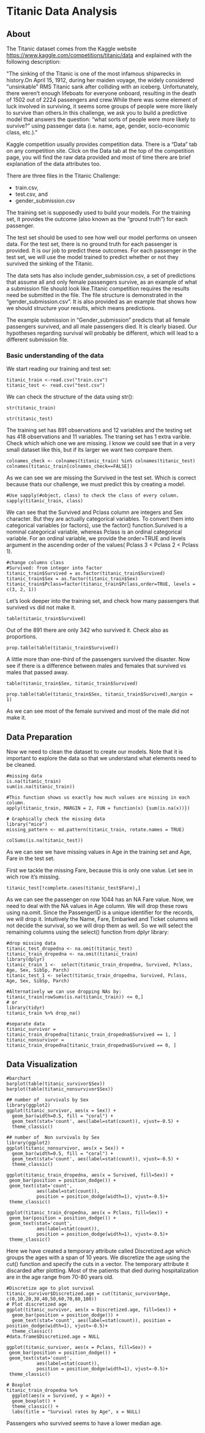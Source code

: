 #  Titanic Data Analysis 


## About
The Titanic dataset comes from the Kaggle website https://www.kaggle.com/competitions/titanic/data and explained with the following description:

"The sinking of the Titanic is one of the most infamous shipwrecks in history.On April 15, 1912, during her maiden voyage, the widely considered “unsinkable” RMS Titanic sank after colliding with an iceberg. Unfortunately, there weren’t enough lifeboats for everyone onboard, resulting in the death of 1502 out of 2224 passengers and crew.While there was some element of luck involved in surviving, it seems some groups of people were more likely to survive than others.In this challenge, we ask you to build a predictive model that answers the question: “what sorts of people were more likely to survive?” using passenger data (i.e. name, age, gender, socio-economic class, etc.)."


Kaggle competition usually provides competition data. There is a “Data” tab on any competition site. Click on the Data tab at the top of the competition page, you will find the raw data provided and most of time there are brief explanation of the data attributes too.

There are three files in the Titanic Challenge:

- train.csv,
- test.csv, and
- gender_submission.csv

The training set is supposedly used to build your models. For the training set, it provides the outcome (also known as the “ground truth”) for each passenger. 

The test set should be used to see how well our model performs on unseen data. For the test set, there is no ground truth for each passenger is provided. It is our job to predict these outcomes. For each passenger in the test set, we will use the model trained to predict whether or not they survived the sinking of the Titanic.

The data sets has also include gender_submission.csv, a set of predictions that assume all and only female passengers survive, as an example of what a submission file should look like.Titanic competition requires the results need be submitted in the file. The file structure is demonstrated in the “gender_submission.csv”. It is also provided as an example that shows how we should structure your results, which means predictions.

The example submission in “Gender_submission” predicts that all female passengers survived, and all male passengers died. It is clearly biased. Our hypotheses regarding survival will probably be different, which will lead to a different submission file.

### Basic understanding of the data



We start reading our training and test set:
```
titanic_train <-read.csv("train.csv")
titanic_test <- read.csv("test.csv")
```

We can check the structure of the data using str():

```{r, results='hide'}
str(titanic_train)
```
```{r, results='hide'}
str(titanic_test)
```

The training set has 891 observations and 12 variables and the testing set has 418 observations and 11 variables. The traning set has 1 extra varible. Check which which one we are missing. I know we could see that in a very small dataset like this, but if its larger we want two compare them.

```{r}
colnames_check <- colnames(titanic_train) %in% colnames(titanic_test)
colnames(titanic_train[colnames_check==FALSE])
```

As we can see we are missing the Survived in the test set. Which is correct because thats our challenge, we must predict this by creating a model.


```{r}
#Use sapply(#object, class) to check the class of every column.
sapply(titanic_train, class)
```

We can see that the Survived and Pclass column are integers and Sex character. But they are actually categorical variables. To convert them into categorical variables (or factors), use the factor() function.Survived is a nominal categorical variable, whereas Pclass is an ordinal categorical variable. For an ordinal variable, we provide the order=TRUE and levels argument in the ascending order of the values( Pclass 3 < Pclass 2 < Pclass 1).

```{r}
#change columns class
#Survived: from integer into factor
titanic_train$Survived = as.factor(titanic_train$Survived)
titanic_train$Sex = as.factor(titanic_train$Sex)
titanic_train$Pclass=factor(titanic_train$Pclass,order=TRUE, levels = c(3, 2, 1))
```

Let’s look deeper into the training set, and check how many passengers that survived vs did not make it.

```{r}
table(titanic_train$Survived)
```

Out of the 891 there are only 342 who survived it. Check also as proportions.

```{r}
prop.table(table(titanic_train$Survived))
```

A little more than one-third of the passengers survived the disaster. Now see if there is a difference between males and females that survived vs males that passed away.

```{r}
table(titanic_train$Sex, titanic_train$Survived)
```
```{r}
prop.table(table(titanic_train$Sex, titanic_train$Survived),margin = 1)
```


As we can see most of the female survived and most of the male did not make it.

## Data Preparation

Now we need to clean the dataset to create our models. Note that it is important to explore the data so that we understand what elements need to be cleaned.

```{r, results='hide'}
#missing data
is.na(titanic_train)
sum(is.na(titanic_train))
```

```{r}
#This function shows us exactly how much values are missing in each column.
apply(titanic_train, MARGIN = 2, FUN = function(x) {sum(is.na(x))})
```

```{r}
# Graphically check the missing data
library("mice")
missing_pattern <- md.pattern(titanic_train, rotate.names = TRUE)
```

```{r}
colSums(is.na(titanic_test))
```


As we can see we have missing values in Age in the training set and Age, Fare in the test set.

First we tackle the missing Fare, because this is only one value. Let see in wich row it’s missing.

```{r}
titanic_test[!complete.cases(titanic_test$Fare),]
```

As we can see the passenger on row 1044 has an NA Fare value. Now, we need to deal with the NA values in Age column. We will drop these rows using na.omit. Since the PassengerID is a unique identifier for the records, we will drop it. Intuitively the Name, Fare, Embarked and Ticket columns will not decide the survival, so we will drop them as well. So we will select the remaining columns using the select() function from dplyr library:

```{r}
#drop missing data
titanic_test_dropedna <- na.omit(titanic_test)
titanic_train_dropedna <- na.omit(titanic_train)
library(dplyr)
titanic_train_1 <-  select(titanic_train_dropedna, Survived, Pclass, Age, Sex, SibSp, Parch)
titanic_test_1 <- select(titanic_train_dropedna, Survived, Pclass, Age, Sex, SibSp, Parch)
```


```{r, results='hide'}
#Alternatively we can use dropping NAs by:
titanic_train[rowSums(is.na(titanic_train)) <= 0,]
# or
library(tidyr)
titanic_train %>% drop_na()
```

```{r}
#separate data
titanic_survivor = titanic_train_dropedna[titanic_train_dropedna$Survived == 1, ]
titanic_nonsurvivor = titanic_train_dropedna[titanic_train_dropedna$Survived == 0, ]
```

## Data Visualization

```{r}
#barchart
barplot(table(titanic_survivor$Sex))
barplot(table(titanic_nonsurvivor$Sex))
```

```{r}
## number of  survivals by Sex
library(ggplot2)
ggplot(titanic_survivor, aes(x = Sex)) +
  geom_bar(width=0.5, fill = "coral") +
  geom_text(stat='count', aes(label=stat(count)), vjust=-0.5) +
  theme_classic()
```
```{r}
## number of  Non survivals by Sex
library(ggplot2)
ggplot(titanic_nonsurvivor, aes(x = Sex)) +
  geom_bar(width=0.5, fill = "coral") +
  geom_text(stat='count', aes(label=stat(count)), vjust=-0.5) +
  theme_classic()
```
```{r}
ggplot(titanic_train_dropedna, aes(x = Survived, fill=Sex)) +
 geom_bar(position = position_dodge()) +
 geom_text(stat='count', 
           aes(label=stat(count)), 
           position = position_dodge(width=1), vjust=-0.5)+
 theme_classic()
```

```{r}
ggplot(titanic_train_dropedna, aes(x = Pclass, fill=Sex)) +
 geom_bar(position = position_dodge()) +
 geom_text(stat='count', 
           aes(label=stat(count)), 
           position = position_dodge(width=1), vjust=-0.5)+
 theme_classic()
```

Here we have created a temporary attribute called Discretized.age which groups the ages with a span of 10 years.
We discretize the age using the cut() function and specify the cuts in a vector.
The temporary attribute it discarded after plotting.
Most of the patients that died during hospitalization are in the age range from 70-80 years old.

```{r}
#Discretize age to plot survival
titanic_survivor$Discretized.age = cut(titanic_survivor$Age, c(0,10,20,30,40,50,60,70,80,100))
# Plot discretized age
ggplot(titanic_survivor, aes(x = Discretized.age, fill=Sex)) +
  geom_bar(position = position_dodge()) +
  geom_text(stat='count', aes(label=stat(count)), position = position_dodge(width=1), vjust=-0.5)+
  theme_classic()
#data.frame$Discretized.age = NULL
```

```{r}
ggplot(titanic_survivor, aes(x = Pclass, fill=Sex)) +
 geom_bar(position = position_dodge()) +
 geom_text(stat='count', 
           aes(label=stat(count)), 
           position = position_dodge(width=1), vjust=-0.5)+
 theme_classic()
```

```{r}
# Boxplot
titanic_train_dropedna %>% 
  ggplot(aes(x = Survived, y = Age)) +
  geom_boxplot() +
  theme_classic() +
  labs(title = "Survival rates by Age", x = NULL)
```
Passengers who survived seems to have a lower median age.
